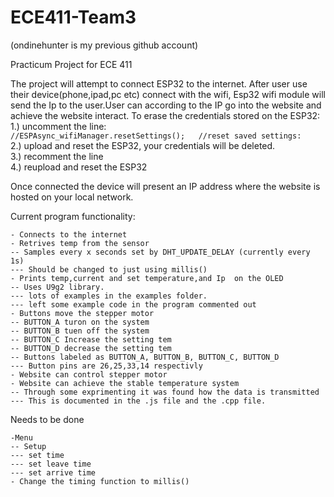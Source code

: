 # ECE411-Team3

(ondinehunter is my previous github account)


Practicum Project for ECE 411


The project will attempt to connect ESP32 to the internet. After user use their device(phone,ipad,pc etc) connect with the wifi, Esp32 wifi module will send the Ip to the user.User can according to the IP go into the website and achieve the website interact.
To erase the credentials stored on the ESP32:     
    1.) uncomment the line:     
  ```//ESPAsync_wifiManager.resetSettings();   //reset saved settings:```     
    2.) upload and reset the ESP32, your credentials will be deleted.     
    3.) recomment the line     
    4.) reupload and reset the ESP32     

Once connected the device will present an IP address where the website is hosted on your local network.



Current program functionality:

    - Connects to the internet
    - Retrives temp from the sensor
    -- Samples every x seconds set by DHT_UPDATE_DELAY (currently every 1s)
    --- Should be changed to just using millis()
    - Prints temp,current and set temperature,and Ip  on the OLED
    -- Uses U9g2 library.
    --- lots of examples in the examples folder.  
    --- left some example code in the program commented out
    - Buttons move the stepper motor
    -- BUTTON_A turon on the system
    -- BUTTON_B tuen off the system
    -- BUTTON_C Increase the setting tem
    -- BUTTON_D decrease the setting tem
    -- Buttons labeled as BUTTON_A, BUTTON_B, BUTTON_C, BUTTON_D
    --- Button pins are 26,25,33,14 respectivly
    - Website can control stepper motor
    - Website can achieve the stable temperature system
    -- Through some exprimenting it was found how the data is transmitted
    --- This is documented in the .js file and the .cpp file.
    
Needs to be done

    -Menu
    -- Setup
    --- set time
    --- set leave time
    --- set arrive time
    - Change the timing function to millis()
    

    
